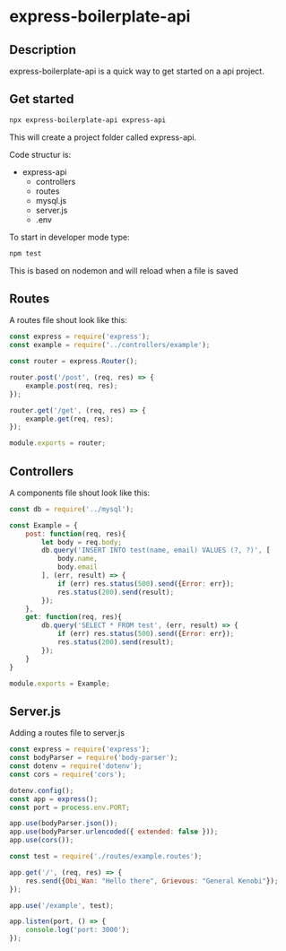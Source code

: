 # express-boilerplate-api
## Description
express-boilerplate-api is a quick way to get started on a api project.

## Get started
```bash
npx express-boilerplate-api express-api
```

This will create a project folder called express-api.

Code structur is:
* express-api
	* controllers
	* routes
	* mysql.js
	* server.js
	* .env

To start in developer mode type:
```bash
npm test
```
This is based on nodemon and will reload when a file is saved

## Routes
A routes file shout look like this:
```js
const express = require('express');
const example = require('../controllers/example');

const router = express.Router();

router.post('/post', (req, res) => {
	example.post(req, res);
});

router.get('/get', (req, res) => {
    example.get(req, res);
});

module.exports = router;
```

## Controllers
A components file shout look like this:
```js
const db = require('../mysql');

const Example = {
    post: function(req, res){
		let body = req.body;
        db.query('INSERT INTO test(name, email) VALUES (?, ?)', [
			body.name,
			body.email
		], (err, result) => {
            if (err) res.status(500).send({Error: err});
            res.status(200).send(result);
        });
    },
    get: function(req, res){
        db.query('SELECT * FROM test', (err, result) => {
            if (err) res.status(500).send({Error: err});
            res.status(200).send(result);
        });
    }
}

module.exports = Example;

```

## Server.js
Adding a routes file to server.js
```js
const express = require('express');
const bodyParser = require('body-parser');
const dotenv = require('dotenv');
const cors = require('cors');

dotenv.config();
const app = express();
const port = process.env.PORT;

app.use(bodyParser.json());
app.use(bodyParser.urlencoded({ extended: false }));
app.use(cors());

const test = require('./routes/example.routes');

app.get('/', (req, res) => {
    res.send({Obi_Wan: "Hello there", Grievous: "General Kenobi"});
});

app.use('/example', test);

app.listen(port, () => {
    console.log('port: 3000');
});
```
